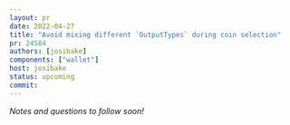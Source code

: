 ```yaml
---
layout: pr
date: 2022-04-27
title: "Avoid mixing different `OutputTypes` during coin selection"
pr: 24584
authors: [josibake]
components: ["wallet"]
host: josibake
status: upcoming
commit:
---
```


_Notes and questions to follow soon!_

<!-- TODO: Before meeting, add notes and questions
## Notes

## Questions
1. Did you review the PR? [Concept ACK, approach ACK, tested ACK, or NACK](https://github.com/bitcoin/bitcoin/blob/master/CONTRIBUTING.md#peer-review)?
-->


<!-- TODO: After meeting, uncomment and add meeting log between the irc tags
## Meeting Log

{% irc %}
{% endirc %}
-->
